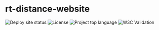 # **rt-distance-website**
![Deploy site status](https://github.com/EtbonDeveloper/rt-distance-website/actions/workflows/pages/pages-build-deployment/badge.svg)
![License](https://img.shields.io/github/license/EtbonDeveloper/rt-distance-website)
![Project top language](https://img.shields.io/github/languages/top/EtbonDeveloper/rt-distance-website)
![W3C Validation](https://img.shields.io/w3c-validation/html?targetUrl=https%3A%2F%2Fetbondeveloper.github.io%2Frt-distance-website%2F)
